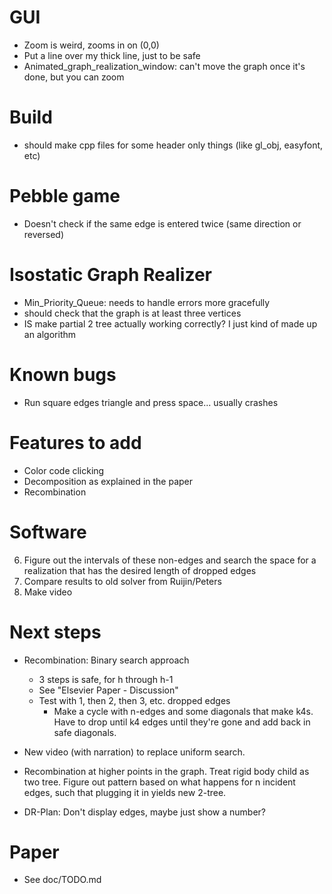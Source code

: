 GUI
============
- Zoom is weird, zooms in on (0,0)
- Put a line over my thick line, just to be safe
- Animated_graph_realization_window: can't move the graph once it's done, but you can zoom

Build
============
- should make cpp files for some header only things (like gl_obj, easyfont, etc)

Pebble game
============
- Doesn't check if the same edge is entered twice (same direction or reversed)

Isostatic Graph Realizer
============
- Min_Priority_Queue: needs to handle errors more gracefully
- should check that the graph is at least three vertices
- IS make partial 2 tree actually working correctly? I just kind of made up an algorithm

Known bugs
============
- Run square edges triangle and press space... usually crashes

Features to add
============
- Color code clicking
- Decomposition as explained in the paper
- Recombination

Software
========
6) Figure out the intervals of these non-edges and search the space for a realization that has the desired length of dropped edges
7) Compare results to old solver from Ruijin/Peters
8) Make video

Next steps
==========
- Recombination: Binary search approach
    - 3 steps is safe, for h through h-1
    - See "Elsevier Paper - Discussion"
    - Test with 1, then 2, then 3, etc. dropped edges
        - Make a cycle with n-edges and some diagonals that make k4s. Have to drop until k4 edges until they're gone and add back in safe diagonals.
- New video (with narration) to replace uniform search.
- Recombination at higher points in the graph. Treat rigid body child as two tree. Figure out pattern based on what happens for n incident edges, such that plugging it in yields new 2-tree.

- DR-Plan: Don't display edges, maybe just show a number?



Paper
============
- See doc/TODO.md
